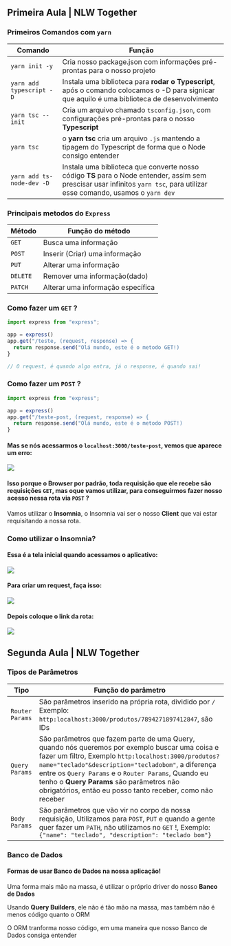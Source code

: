 ## Primeira Aula | NLW Together

### Primeiros Comandos com ```yarn```

Comando    |  Função
--------------- | -------------
```yarn init -y ``` | Cria nosso package.json com informações pré-prontas para o nosso projeto
```yarn add typescript -D ``` | Instala uma biblioteca para <strong>rodar o Typescript</strong>, após o comando colocamos o -D para signicar que aquilo é uma biblioteca de desenvolvimento
``` yarn tsc --init ``` | Cria um arquivo chamado ```tsconfig.json```, com configurações pré-prontas para o nosso <strong>Typescript</strong>
``` yarn tsc ``` | o <strong>yarn tsc</strong> cria um arquivo ```.js``` mantendo a tipagem do Typescript de forma que o Node consigo entender
``` yarn add ts-node-dev -D ```| Instala uma biblioteca que converte nosso código <strong>TS</strong> para o Node entender, assim sem prescisar usar infinitos ``` yarn tsc ```, para utilizar esse comando, usamos o ``` yarn dev ```
                 
                 
### Principais metodos do ``` Express ```
  
Método | Função do método
---------------- | ---------------
``` GET ``` | Busca uma informação
``` POST ``` | Inserir (Criar) uma informação
``` PUT ``` | Alterar uma informação
``` DELETE ``` | Remover uma informação(dado)
``` PATCH ``` | Alterar uma informação específica

### Como fazer um ``` GET ``` ?

```ts
import express from "express";

app = express()
app.get("/teste, (request, response) => {
  return response.send("Olá mundo, este é o metodo GET!)
}

// O request, é quando algo entra, já o response, é quando sai!
```

### Como fazer um ``` POST ``` ?

```ts
import express from "express";

app = express()
app.get("/teste-post, (request, response) => {
  return response.send("Olá mundo, este é o metodo POST!)
}
```
#### Mas se nós acessarmos o ``` localhost:3000/teste-post ```, vemos que aparece um erro:

<img src="https://media.discordapp.net/attachments/784050272729169952/857262487421976586/unknown.png?width=882&height=468">

#### Isso porque o <strong>Browser</strong> por padrão, toda requisição que ele recebe são requisições ``` GET ```, mas oque vamos utilizar, para conseguirmos fazer nosso acesso nessa rota via ``` POST ``` ?

<p>Vamos utilizar o <strong>Insomnia</strong>, o Insomnia vai ser o nosso <strong>Client</strong> que vai estar requisitando a nossa rota.</p>

### Como utilizar o Insomnia?

#### Essa é a tela inicial quando acessamos o aplicativo: 

<img src="https://media.discordapp.net/attachments/847095771974598690/857267153531437106/unknown.png?width=886&height=468">

#### Para criar um request, faça isso:

<img src="https://media.giphy.com/media/KfZ3Ts65V1Z2BahJjN/giphy.gif">

#### Depois coloque o link da rota:

<img src="https://media.giphy.com/media/8DRxQmBA7q5ORzMLCe/giphy.gif">

## Segunda Aula | NLW Together

### Tipos de Parâmetros

Tipo | Função do parâmetro
------- | ----------
```Router Params``` | São parâmetros inserido na própria rota, dividido por ```/``` Exemplo: ```http:localhost:3000/produtos/7894271897412847```, são IDs
```Query Params``` | São parâmetros que fazem parte de uma Query, quando nós queremos por exemplo buscar uma coisa e fazer um filtro, Exemplo ```http:localhost:3000/produtos?name="teclado"&description="tecladobom"```, a diferença entre os ```Query Params``` e o ```Router Params```, Quando eu tenho o <strong>Query Params</strong> são parâmetros não obrigatórios, então eu posso tanto receber, como não receber
```Body Params``` | São parâmetros que vão vir no corpo da nossa requisição, Utilizamos para ```POST```, ```PUT``` e quando a gente quer fazer um ```PATH```, não utilizamos no ```GET``` !, Exemplo: ``` {"name": "teclado", "description": "teclado bom"}```

### Banco de Dados

#### Formas de usar Banco de Dados na nossa aplicação!

<p>Uma forma mais mão na massa, é utilizar o próprio driver do nosso <strong>Banco de Dados</strong></p>
<p>Usando <strong>Query Builders</strong>, ele não é tão mão na massa, mas também não é menos código quanto o ORM</p>
<p>O ORM tranforma nosso código, em uma maneira que nosso Banco de Dados consiga entender</p>
